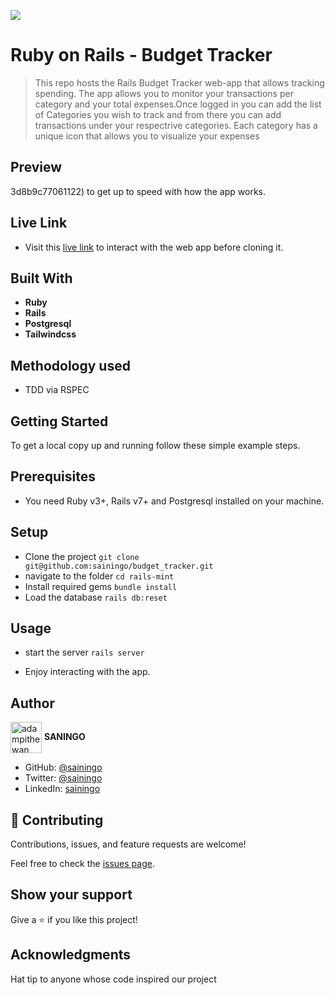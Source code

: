 ![](https://img.shields.io/badge/Microverse-blueviolet)
# Ruby on Rails - Budget Tracker

> This repo hosts the Rails Budget Tracker web-app that allows tracking spending. The app allows you to monitor your transactions per category and your total expenses.Once logged in you can add the list of Categories you wish to track and from there you can add transactions under your respectrive categories. Each category has a unique icon that allows you to visualize your expenses

## Preview




3d8b9c77061122) to get up to speed with how the app works. 

## Live Link

- Visit this [live link](https://rails-mint.herokuapp.com/) to interact with the web app before cloning it.


## Built With

- **Ruby**
- **Rails**
- **Postgresql**
- **Tailwindcss**

## Methodology used 
- TDD via RSPEC
  
## Getting Started
To get a local copy up and running follow these simple example steps.


## Prerequisites

- You need Ruby v3+, Rails v7+ and Postgresql installed on your machine.

## Setup
- Clone the project `git clone git@github.com:sainingo/budget_tracker.git`
- navigate to the folder `cd rails-mint`
- Install required gems `bundle install`
- Load the database `rails db:reset`

## Usage
- start the server `rails server`

- Enjoy interacting with the app.

## Author

<a href="https://github.com/sainingo" target="blank"><img align="center"
      src="https://avatars.githubusercontent.com/u/32932447?s=40&v=4"
      alt="adampithewan" height="50" width="50"/></a> **SANINGO**
      
- GitHub: [@sainingo](https://github.com/sainingo)
- Twitter: [@sainingo](https://www.linkedin.com/in/sainingo/)
- LinkedIn: [sainingo](https://twitter.com/saningoInn)

## 🤝 Contributing

Contributions, issues, and feature requests are welcome!

Feel free to check the [issues page](https://github.com/Benmuiruri/budget_tracker/issues).

## Show your support

Give a ⭐️ if you like this project!

## Acknowledgments
Hat tip to anyone whose code inspired our project
  
